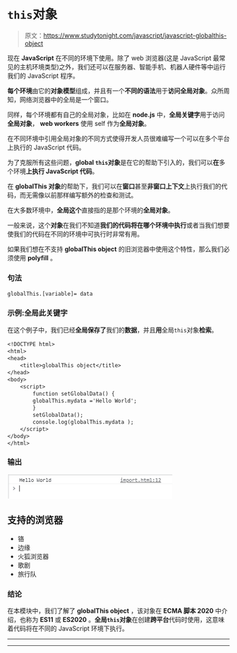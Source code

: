 # `this`对象

> 原文：<https://www.studytonight.com/javascript/javascript-globalthis-object>

现在 **JavaScript** 在不同的环境下使用。除了 web 浏览器(这是 JavaScript 最常见的主机环境类型)之外，我们还可以在服务器、智能手机、机器人硬件等中运行我们的 JavaScript 程序。

**每个环境**由它的**对象模型**组成，并且有一个**不同的语法**用于**访问全局对象**。众所周知，网络浏览器中的全局是一个窗口。

同样，每个环境都有自己的全局对象，比如在 **node.js** 中，**全局关键字**用于访问**全局对象**， **web workers** 使用 self 作为**全局对象**。

在不同环境中引用全局对象的不同方式使得开发人员很难编写一个可以在多个平台上执行的 JavaScript 代码。

为了克服所有这些问题，**global `this`对象**是在它的帮助下引入的，我们可以**在**多个环境**上执行 JavaScript 代码**。

在 **globalThis 对象**的帮助下，我们可以在**窗口**甚至**非窗口上下文**上执行我们的代码，而无需像以前那样编写额外的检查和测试。

在大多数环境中，**全局这个**直接指的是那个环境的**全局对象**。

一般来说，这个**对象**在我们不知道**我们的代码将在哪个环境中执行**或者当我们想要使我们的代码在不同的环境中可执行时非常有用。

如果我们想在不支持 **globalThis object** 的旧浏览器中使用这个特性，那么我们必须使用 **polyfill** 。

### 句法

```
globalThis.[variable]= data
```

### 示例:全局此关键字

在这个例子中，我们已经**全局保存了**我们的**数据**，并且**用**全局`this`对象**检索**。

```
<!DOCTYPE html>
<html>
<head>
	<title>globalThis object</title>
</head>
<body>
	<script>
		function setGlobalData() {
		globalThis.mydata ='Hello World';
		}
		setGlobalData();
		console.log(globalThis.mydata ); 
	</script>
</body>
</html>
```

### 输出

![output](img/fb5f936c6aa3c6081e785c080bf88413.png)

## 支持的浏览器

*   铬
*   边缘
*   火狐浏览器
*   歌剧
*   旅行队

### 结论

在本模块中，我们了解了 **globalThis object** ，该对象在 **ECMA 脚本 2020** 中介绍，也称为 **ES11** 或 **ES2020** 。**全局`this`对象**在创建**跨平台**代码时使用，这意味着代码将在不同的 JavaScript 环境下执行。

* * *

* * *
